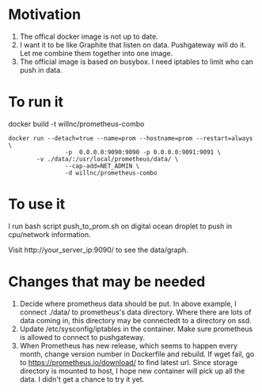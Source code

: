 # Motivation

1. The offical docker image is not up to date.
2. I want it to be like Graphite that listen on data. Pushgateway will do it. Let me combine them together into one image.
3. The official image is based on busybox. I need iptables to limit who can push in data.

# To run it

docker build -t willnc/prometheus-combo 

```
docker run --detach=true --name=prom --hostname=prom --restart=always \
                -p 	0.0.0.0:9090:9090 -p 0.0.0.0:9091:9091 \
		-v ./data/:/usr/local/prometheus/data/ \
                --cap-add=NET_ADMIN \
                -d willnc/prometheus-combo
```

# To use it

I run bash script push_to_prom.sh on digital ocean droplet to push in cpu/network information.

Visit http://your_server_ip:9090/ to see the data/graph.

# Changes that may be needed

1. Decide where prometheus data should be put. In above example, I connect ./data/ to prometheus's data directory. Where there are lots of data coming in, this directory may be connectedt to a directory on ssd.
2. Update /etc/sysconfig/iptables in the container. Make sure prometheus is allowed to connect to pushgateway.
3. When Prometheus has new release, which seems to happen every month, change version number in Dockerfile and rebuild. If wget fail, go to https://prometheus.io/download/ to find latest url. Since storage directory is mounted to host, I hope new container will pick up all the data. I didn't get a chance to try it yet.
